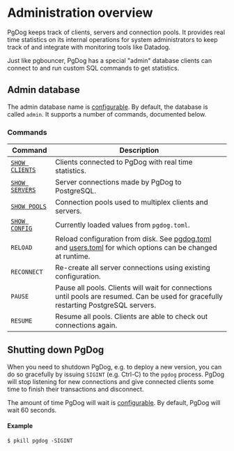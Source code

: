 # Administration overview

PgDog keeps track of clients, servers and connection pools. It provides real time statistics on its internal operations for system
administrators to keep track of and integrate with monitoring tools like Datadog.

Just like pgbouncer, PgDog has a special "admin" database clients can connect to and run custom SQL commands
to get statistics.

## Admin database

The admin database name is [configurable](../configuration/pgdog.toml/admin.md). By default, the database is called `admin`. It supports a number of commands, documented below.

### Commands

| Command | Description |
|---------|-------------|
| [`SHOW CLIENTS`](clients.md) | Clients connected to PgDog with real time statistics. |
| [`SHOW SERVERS`](servers.md) | Server connections made by PgDog to PostgreSQL. |
| [`SHOW POOLS`](pools.md) | Connection pools used to multiplex clients and servers. |
| [`SHOW CONFIG`](config.md) | Currently loaded values from `pgdog.toml`. |
| `RELOAD` | Reload configuration from disk. See [pgdog.toml](../configuration/pgdog.toml/general.md) and [users.toml](../configuration/users.toml/users.md) for which options can be changed at runtime. |
| `RECONNECT` | Re-create all server connections using existing configuration. |
| `PAUSE` | Pause all pools. Clients will wait for connections until pools are resumed. Can be used for gracefully restarting PostgreSQL servers. |
| `RESUME` | Resume all pools. Clients are able to check out connections again. |

## Shutting down PgDog

When you need to shutdown PgDog, e.g. to deploy a new version, you can do so gracefully by issuing `SIGINT` (e.g. Ctrl-C) to the `pgdog` process.
PgDog will stop listening for new connections and give connected clients some time to finish their transactions and disconnect.

The amount of time PgDog will wait is [configurable](../configuration/pgdog.toml/general.md#shutdown_timeout). By default, PgDog will wait 60 seconds.

#### Example

```
$ pkill pgdog -SIGINT
```
